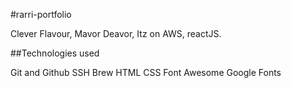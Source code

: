 #rarri-portfolio


Clever Flavour, Mavor Deavor,  Itz on AWS, reactJS.

##Technologies used 

Git and Github
SSH
Brew
HTML
CSS
Font Awesome
Google Fonts